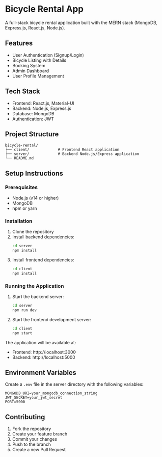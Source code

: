 # Bicycle Rental App

A full-stack bicycle rental application built with the MERN stack (MongoDB, Express.js, React.js, Node.js).

## Features

- User Authentication (Signup/Login)
- Bicycle Listing with Details
- Booking System
- Admin Dashboard
- User Profile Management

## Tech Stack

- Frontend: React.js, Material-UI
- Backend: Node.js, Express.js
- Database: MongoDB
- Authentication: JWT

## Project Structure

```
bicycle-rental/
├── client/             # Frontend React application
├── server/             # Backend Node.js/Express application
└── README.md
```

## Setup Instructions

### Prerequisites

- Node.js (v14 or higher)
- MongoDB
- npm or yarn

### Installation

1. Clone the repository
2. Install backend dependencies:
   ```bash
   cd server
   npm install
   ```
3. Install frontend dependencies:
   ```bash
   cd client
   npm install
   ```

### Running the Application

1. Start the backend server:
   ```bash
   cd server
   npm run dev
   ```

2. Start the frontend development server:
   ```bash
   cd client
   npm start
   ```

The application will be available at:
- Frontend: http://localhost:3000
- Backend: http://localhost:5000

## Environment Variables

Create a `.env` file in the server directory with the following variables:

```
MONGODB_URI=your_mongodb_connection_string
JWT_SECRET=your_jwt_secret
PORT=5000
```

## Contributing

1. Fork the repository
2. Create your feature branch
3. Commit your changes
4. Push to the branch
5. Create a new Pull Request 